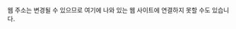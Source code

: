 <Token xmlns:xlink="http://www.w3.org/1999/xlink">웹 주소는 변경될 수 있으므로 여기에 나와 있는 웹 사이트에 연결하지 못할 수도 있습니다.</Token>

<!--HONumber=Jul16_HO3-->


